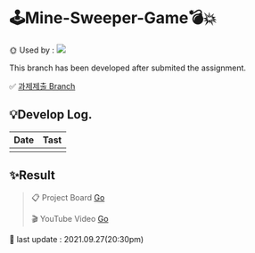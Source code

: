 # 🕹Mine-Sweeper-Game💣💥
🌞 Used by : <img src="https://img.shields.io/badge/c++-00599C?style=flat-square&logo=c%2B%2B&logoColor=white"/> 

This branch has been developed after submited the assignment.

✅  [과제제출 Branch](https://github.com/Yeram522/OPP-Mine-Sweeper-Game/tree/%E2%9C%94submit)



## 💡Develop Log.

| Date | Tast |
| ---- | ---- |
|      |      |



## ✨Result

>  📋 Project Board  [Go](https://github.com/Yeram522/OPP-Mine-Sweeper-Game/projects/1)
>
> 🎬 YouTube Video [Go](https://youtu.be/WaYQddyK2sM)



💛 last update : 2021.09.27(20:30pm)
